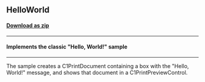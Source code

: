 ## HelloWorld
#### [Download as zip](https://minhaskamal.github.io/DownGit/#/home?url=https://github.com/GrapeCity/ComponentOne-WinForms-Samples/tree/master/NetFramework\Reports\C1Preview\CS\HelloWorld)
____
#### Implements the classic "Hello, World!" sample
____
The sample creates a C1PrintDocument containing a box with the "Hello, World!" message, and shows that document in a C1PrintPreviewControl. 
